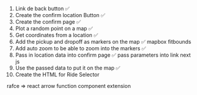 1. Link de back button ✅
2. Create the confirm location Button ✅
3. Create the confirm page ✅
4. Plot a random point on a map ✅
5. Get coordinates from a location ✅
6. Add the pickup and dropoff as markers on the map ✅ mapbox fitbounds
7. Add auto zoom to be able to zoom into the markers ✅
8. Pass in location data into confirm page ✅ pass parameters into link next js
9. Use the passed data to put it on the map ✅
10. Create the HTML for Ride Selector

rafce => react arrow function component extension